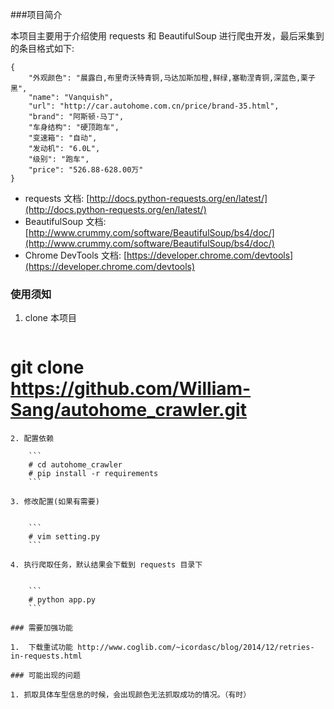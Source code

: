 ###项目简介


本项目主要用于介绍使用 requests 和 BeautifulSoup 进行爬虫开发，最后采集到的条目格式如下:


```
{
    "外观颜色": "晨露白,布里奇沃特青铜,马达加斯加橙,鲜绿,塞勒涅青铜,深蓝色,栗子黑", 
    "name": "Vanquish", 
    "url": "http://car.autohome.com.cn/price/brand-35.html", 
    "brand": "阿斯顿·马丁", 
    "车身结构": "硬顶跑车", 
    "变速箱": "自动", 
    "发动机": "6.0L", 
    "级别": "跑车", 
    "price": "526.88-628.00万"
}
```


* requests 文档: [http://docs.python-requests.org/en/latest/](http://docs.python-requests.org/en/latest/)
* BeautifulSoup 文档: [http://www.crummy.com/software/BeautifulSoup/bs4/doc/](http://www.crummy.com/software/BeautifulSoup/bs4/doc/)
* Chrome DevTools 文档: [https://developer.chrome.com/devtools](https://developer.chrome.com/devtools)

### 使用须知

1. clone 本项目

    ```
# git clone https://github.com/William-Sang/autohome_crawler.git
```
2. 配置依赖

    ```
	# cd autohome_crawler
	# pip install -r requirements
	```
	
3. 修改配置(如果有需要)


    ```
	# vim setting.py
	```
	
4. 执行爬取任务，默认结果会下载到 requests 目录下


    ```
	# python app.py
	```

### 需要加强功能

1.  下载重试功能 http://www.coglib.com/~icordasc/blog/2014/12/retries-in-requests.html

### 可能出现的问题

1. 抓取具体车型信息的时候，会出现颜色无法抓取成功的情况。（有时）
